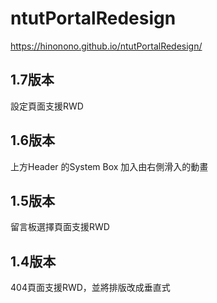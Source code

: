 # ntutPortalRedesign

https://hinonono.github.io/ntutPortalRedesign/

## 1.7版本
設定頁面支援RWD

## 1.6版本
上方Header 的System Box 加入由右側滑入的動畫

## 1.5版本	
留言板選擇頁面支援RWD	

## 1.4版本	
404頁面支援RWD，並將排版改成垂直式
